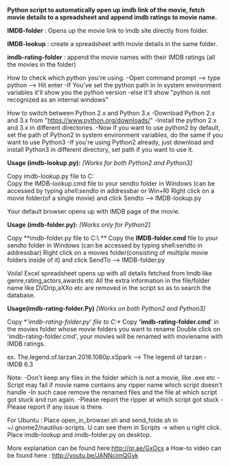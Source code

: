 **Python script to automatically open up imdb link of the movie, fetch movie details to a spreadsheet and append imdb ratings to movie name.**

**IMDB-folder** :	Opens up the movie link to imdb site directly from folder.

**IMDB-lookup**	: create a spreadsheet with movie details in the same folder.

**imdb-rating-folder** : append the movie names with their IMDB ratings (all the movies in the folder)
 
How to check which python you're using.
-Open command prompt --> type python --> Hit enter
-If You've set the python path in in system environment variables it'll show you the python version
-else it'll show "python is not recognized as an internal windows"

How to switch between Python 2.x and Python 3.x
-Download Python 2.x and 3.x from "https://www.python.org/downloads/"
-Install the python 2.x and 3.x in different directories.
-Now if you want to use python2 by default, set the path of Python2 in system environment variables, do the same if you want to use Python3
-If you're using Python2 already, just download and install Python3 in different directory, set path if you want to use it.

**Usage (imdb-lookup.py):**
*[Works for both Python2 and Python3]*

Copy imdb-lookup.py file to C:\
Copy the IMDB-lookup.cmd file to your sendto folder in Windows (can be accessed by typing *shell:sendto* in addressbar or Win+R)
Right click on a movie folder(of a single movie) and click Sendto --> IMDB-lookup.py

Your default browser opens up with IMDB page of the movie.

**Usage (imdb-folder.py):**
*[Works only for Python2]*

Copy **imdb-folder.py file to C:\ **
Copy the **IMDB-folder.cmd** file to your sendto folder in Windows (can be accessed by typing shell:sendto in addressbar)
Right click on a movies folder(consisting of multiple movie folders inside of it) and click SendTo --> IMDB-folder.py

Voila! Excel spreadsheet opens up with all details fetched from Imdb like genre,rating,actors,awards etc
All the extra information in the file/folder name like DVDrip,aXXo etc are removed in the script so as to search the database.

**Usage(imdb-rating-folder.Py)**
*[Works on both Python2 and Python3]*

Copy **'imdb-rating-folder.py' file to C:\**
Copy **'imdb-rating-folder.cmd**' in the movies folder whose movie folders you want to rename
Double click on 'imdb-rating-folder.cmd', your movies will be renamed with moviename with IMDB ratings.

ex. The.legend.of.tarzan.2016.1080p.xSpark --> The legend of tarzan - IMDB 6.3

Note:
-Don't keep any files in the folder which is not a movie, like .exe etc
-Script may fail if movie name contains any ripper name which script doesn't handle
-In such case remove the renamed files and the file at which script got stuck and run again.
-Please report the ripper at which script got stuck
-Please report if any issue is there.

For Ubuntu :
Place open_in_browser.sh and send_folde.sh in ~/.gnome2/nautilus-scripts. U can see them in Scripts -> when u right click.
Place imdb-lookup and imdb-folder.py on desktop.


More explanation can be found here:http://qr.ae/GxOcx
a How-to video can be found here : http://youtu.be/JANNcimQGyk

